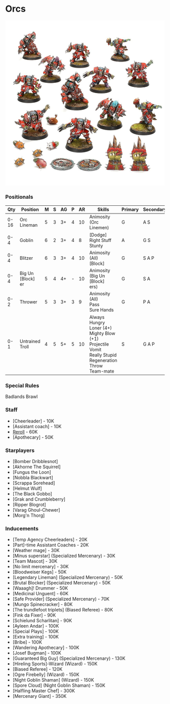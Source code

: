 ﻿# Orcs

![](../media/teams/BBOrcTeamLead.jpg)

### Positionals

| Qty  | Position                    | M | S | AG | P | AR | Skills                                                                                                                                          | Primary | Secondary | Cost |
| ---- | --------------------------- | - | - | -- | - | -- | ----------------------------------------------------------------------------------------------------------------------------------------------- | ------- | --------- | ---- |
| 0-16 | Orc Lineman                 | 5 | 3 | 3+ | 4 | 10 | Animosity (Orc Linemen)                                                                                                                         | G       | A S       | 50K  |
| 0-4  | Goblin                      | 6 | 2 | 3+ | 4 | 8  | [Dodge] <br /> Right Stuff <br /> Stunty                                                                                                        | A       | G S       | 40K  |
| 0-4  | Blitzer                     | 6 | 3 | 3+ | 4 | 10 | Animosity (All) <br /> [Block]  <br />                                                                                                       | G       | S A P     | 80K  |
| 0-4  | Big Un [Block] <br /> er | 5 | 4 | 4+ | - | 10 | Animosity (Big Un [Block] <br /> ers)                                                                                                        | G       | S A       | 90K  |
| 0-2  | Thrower                     | 5 | 3 | 3+ | 3 | 9  | Animosity (All) <br /> Pass <br /> Sure Hands                                                                                                   | G       | P A       | 65K  |
| 0-1  | Untrained Troll             | 4 | 5 | 5+ | 5 | 10 | Always Hungry <br /> Loner (4+) <br /> Mighty Blow (+1) <br /> Projectile Vomit <br /> Really Stupid <br /> Regeneration <br /> Throw Team-mate | S       | G A P     | 115K |

### Special Rules

Badlands Brawl

### Staff

* [Cheerleader] - 10K
* [Assistant coach] - 10K
* [Reroll](s) - 60K
* [Apothecary]  - 50K

### Starplayers

* [Bomber Dribblesnot]    
* [Akhorne The Squirrel]  
* [Fungus the Loon]       
* [Nobbla Blackwart]      
* [Scrappa Sorehead]      
* [Helmut Wulf]           
* [The Black Gobbo]       
* [Grak and Crumbleberry]      
* [Ripper Blogrot]        
* [Varag Ghoul-Chewer]    
* [Morg'n Thorg]          

### Inducements

* [Temp Agency Cheerleaders] - 20K
* [Part]-time Assistant Coaches - 20K
* [Weather mage] - 30K
* [Minus superstar] (Specialized Mercenary) - 30K
* [Team Mascot] - 30K
* [No limit mercenary] - 30K
* [Bloodweiser Kegs] - 50K
* [Legendary Lineman] (Specialized Mercenary) - 50K
* [Brutal Blocker] (Specialized Mercenary) - 50K
* [Waaagh]! Drummer - 50K
* [Medicinal Unguent] - 60K
* [Safe Provider] (Specialized Mercenary) - 70K
* [Mungo Spinecracker] - 80K
* [The trundlefoot triplets] (Biased Referee) - 80K
* [Fink da Fixer] - 90K
* [Schielund Scharlitan] - 90K
* [Ayleen Andar] - 100K
* [Special Plays] - 100K
* [Extra training] - 100K
* [Bribe] - 100K
* [Wandering Apothecary] - 100K
* [Josef Bugman] - 100K
* [Guaranteed Big Guy] (Specialized Mercenary) - 130K
* [Hireling Sports]-Wizard (Wizard) - 150K
* [Biased Referee] - 120K
* [Ogre Firebelly] (Wizard) - 150K
* [Night Goblin Shaman] (Wizard) - 150K
* [Spore Cloud] (Night Goblin Shaman) - 150K
* [Halfling Master Chef] - 300K
* [Mercenary Giant] - 350K
